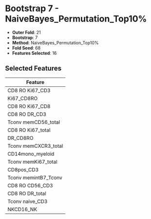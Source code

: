 # Bootstrap 7 - NaiveBayes_Permutation_Top10%

- **Outer Fold**: 21
- **Bootstrap**: 7
- **Method**: NaiveBayes_Permutation_Top10%
- **Fold Seed**: 68
- **Features Selected**: 16

## Selected Features

| Feature |
|---------|
| CD8  RO Ki67_CD3 |
| Ki67_CD8RO |
| CD8 RO Ki67_CD8 |
| CD8 RO DR_CD3 |
| Tconv memCD56_total |
| CD8 RO Ki67_total |
| DR_CD8RO |
| Tconv memCXCR3_total |
| CD14mono_myeloid |
| Tconv memKi67_total |
| CD8pos_CD3 |
| Tconv memintB7_Tconv |
| CD8 RO CD56_CD3 |
| CD8 RO DR_total |
| Tconv naive_CD3 |
| NKCD16_NK |
